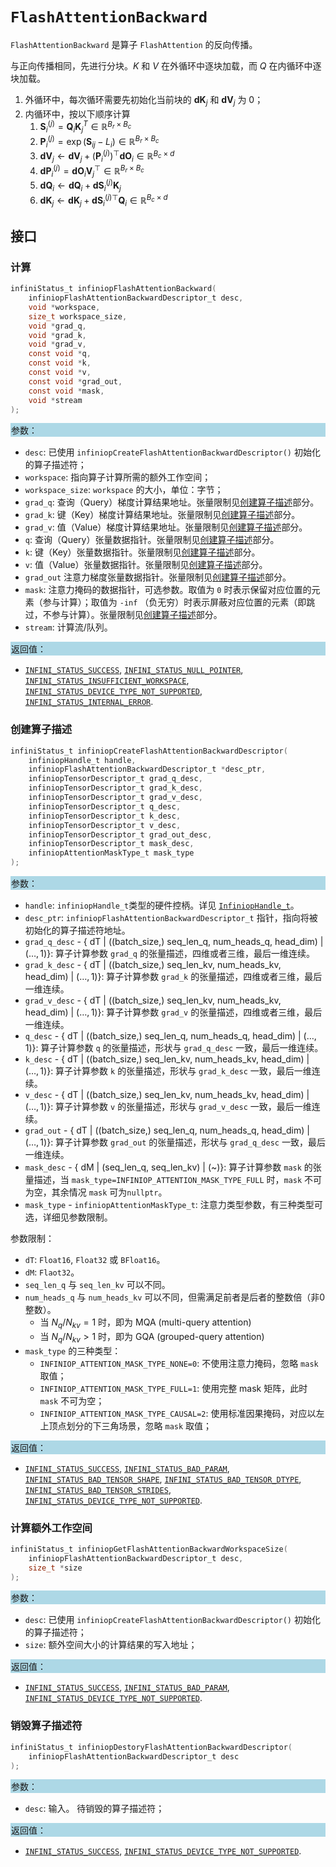 # `FlashAttentionBackward`

`FlashAttentionBackward` 是算子 `FlashAttention` 的反向传播。

与正向传播相同，先进行分块。$K$ 和 $V$ 在外循环中逐块加载，而 $Q$ 在内循环中逐块加载。

1. 外循环中，每次循环需要先初始化当前块的 $\mathbf{d}\mathbf{K}_j$ 和 $\mathbf{d}\mathbf{V}_j$ 为 0；
2. 内循环中，按以下顺序计算
    1. $\mathbf{S}_i^{(j)}=\mathbf{Q}_i\mathbf{K}_j^T\in\mathbb{R}^{B_r\times B_c}$
    2. $\mathbf{P}_i^{(j)}=\exp(\mathbf{S}_{ij}-L_i)\in\mathbb{R}^{B_r\times B_c}$
    3. $\mathbf{d}\mathbf{V}_j\leftarrow\mathbf{d}\mathbf{V}_j+(\mathbf{P}_i^{(j)})^\top\mathbf{d}\mathbf{O}_i\in\mathbb{R}^{B_c\times d}$
    4. $\mathbf{dP}_i^{(j)}=\mathbf{dO}_i\mathbf{V}_j^\top\in\mathbb{R}^{B_r\times B_c}$
    5. $\mathbf{dQ}_i\leftarrow\mathbf{dQ}_i+\mathbf{dS}_i^{(j)}\mathbf{K}_j$
    6. $\mathbf{dK}_j\leftarrow\mathbf{dK}_j+\mathbf{dS}_i^{(j)\top}\mathbf{Q}_i\in\mathbb{R}^{B_c\times d}$

## 接口

### 计算

```c
infiniStatus_t infiniopFlashAttentionBackward(
    infiniopFlashAttentionBackwardDescriptor_t desc,
    void *workspace,
    size_t workspace_size,
    void *grad_q,
    void *grad_k,
    void *grad_v,
    const void *q,
    const void *k,
    const void *v,
    const void *grad_out,
    const void *mask,
    void *stream
);
```

<div style="background-color: lightblue; padding: 1px;"> 参数： </div>

- `desc`:
  已使用 `infiniopCreateFlashAttentionBackwardDescriptor()` 初始化的算子描述符；
- `workspace`:
  指向算子计算所需的额外工作空间；
- `workspace_size`:
  `workspace` 的大小，单位：字节；
- `grad_q`:
  查询（Query）梯度计算结果地址。张量限制见[创建算子描述](#创建算子描述)部分。
- `grad_k`:
  键（Key）梯度计算结果地址。张量限制见[创建算子描述](#创建算子描述)部分。
- `grad_v`:
  值（Value）梯度计算结果地址。张量限制见[创建算子描述](#创建算子描述)部分。
- `q`:
  查询（Query）张量数据指针。张量限制见[创建算子描述](#创建算子描述)部分。
- `k`:
  键（Key）张量数据指针。张量限制见[创建算子描述](#创建算子描述)部分。
- `v`:
  值（Value）张量数据指针。张量限制见[创建算子描述](#创建算子描述)部分。
- `grad_out`
  注意力梯度张量数据指针。张量限制见[创建算子描述](#创建算子描述)部分。
- `mask`:
  注意力掩码的数据指针，可选参数。取值为 `0` 时表示保留对应位置的元素（参与计算）；取值为 `-inf` （负无穷）时表示屏蔽对应位置的元素（即跳过，不参与计算）。张量限制见[创建算子描述](#创建算子描述)部分。
- `stream`:
  计算流/队列。

<div style="background-color: lightblue; padding: 1px;">  返回值：</div>

- [`INFINI_STATUS_SUCCESS`], [`INFINI_STATUS_NULL_POINTER`], [`INFINI_STATUS_INSUFFICIENT_WORKSPACE`], [`INFINI_STATUS_DEVICE_TYPE_NOT_SUPPORTED`], [`INFINI_STATUS_INTERNAL_ERROR`].

### 创建算子描述

```c
infiniStatus_t infiniopCreateFlashAttentionBackwardDescriptor(
    infiniopHandle_t handle,
    infiniopFlashAttentionBackwardDescriptor_t *desc_ptr,
    infiniopTensorDescriptor_t grad_q_desc,
    infiniopTensorDescriptor_t grad_k_desc,
    infiniopTensorDescriptor_t grad_v_desc,
    infiniopTensorDescriptor_t q_desc,
    infiniopTensorDescriptor_t k_desc,
    infiniopTensorDescriptor_t v_desc,
    infiniopTensorDescriptor_t grad_out_desc,
    infiniopTensorDescriptor_t mask_desc,
    infiniopAttentionMaskType_t mask_type
);
```

<div style="background-color: lightblue; padding: 1px;"> 参数：</div>

- `handle`:
  `infiniopHandle_t`类型的硬件控柄。详见 [`InfiniopHandle_t`]。
- `desc_ptr`:
  `infiniopFlashAttentionBackwardDescriptor_t` 指针，指向将被初始化的算子描述符地址。
- `grad_q_desc` - { dT | ((batch_size,) seq_len_q, num_heads_q, head_dim) | ($\ldots, 1$)}:
  算子计算参数 `grad_q` 的张量描述，四维或者三维，最后一维连续。
- `grad_k_desc` - { dT | ((batch_size,) seq_len_kv, num_heads_kv, head_dim) | ($\ldots, 1$)}:
  算子计算参数 `grad_k` 的张量描述，四维或者三维，最后一维连续。
- `grad_v_desc` - { dT | ((batch_size,) seq_len_kv, num_heads_kv, head_dim) | ($\ldots, 1$)}:
  算子计算参数 `grad_v` 的张量描述，四维或者三维，最后一维连续。
- `q_desc` - { dT | ((batch_size,) seq_len_q, num_heads_q, head_dim) | ($\ldots, 1$)}:
  算子计算参数 `q` 的张量描述，形状与 `grad_q_desc` 一致，最后一维连续。
- `k_desc` - { dT | ((batch_size,) seq_len_kv, num_heads_kv, head_dim) | ($\ldots, 1$)}:
  算子计算参数 `k` 的张量描述，形状与 `grad_k_desc` 一致，最后一维连续。
- `v_desc` - { dT | ((batch_size,) seq_len_kv, num_heads_kv, head_dim) | ($\ldots, 1$)}:
  算子计算参数 `v` 的张量描述，形状与 `grad_v_desc` 一致，最后一维连续。
- `grad_out` - { dT | ((batch_size,) seq_len_q, num_heads_q, head_dim) | ($\ldots, 1$)}:
  算子计算参数 `grad_out` 的张量描述，形状与 `grad_q_desc` 一致，最后一维连续。
- `mask_desc` - { dM | (seq_len_q, seq_len_kv) | (~)}:
  算子计算参数 `mask` 的张量描述，当 `mask_type=INFINIOP_ATTENTION_MASK_TYPE_FULL` 时，`mask` 不可为空，其余情况 `mask` 可为`nullptr`。
- `mask_type` - `infiniopAttentionMaskType_t`:
  注意力类型参数，有三种类型可选，详细见参数限制。

参数限制：

- `dT`: `Float16`, `Float32` 或 `BFloat16`。
- `dM`: `Flaot32`。
- `seq_len_q` 与 `seq_len_kv` 可以不同。
- `num_heads_q` 与 `num_heads_kv` 可以不同，但需满足前者是后者的整数倍（非0整数）。
  - 当 $N_q/N_{kv}=1$ 时，即为 MQA (multi-query attention)
  - 当 $N_q/N_{kv}>1$ 时，即为 GQA (grouped-query attention)
- `mask_type` 的三种类型：
  - `INFINIOP_ATTENTION_MASK_TYPE_NONE=0`: 不使用注意力掩码，忽略 `mask` 取值；
  - `INFINIOP_ATTENTION_MASK_TYPE_FULL=1`: 使用完整 mask 矩阵，此时 `mask` 不可为空；
  - `INFINIOP_ATTENTION_MASK_TYPE_CAUSAL=2`: 使用标准因果掩码，对应以左上顶点划分的下三角场景，忽略 `mask` 取值；

<div style="background-color: lightblue; padding: 1px;"> 返回值：</div>

- [`INFINI_STATUS_SUCCESS`], [`INFINI_STATUS_BAD_PARAM`],  [`INFINI_STATUS_BAD_TENSOR_SHAPE`], [`INFINI_STATUS_BAD_TENSOR_DTYPE`], [`INFINI_STATUS_BAD_TENSOR_STRIDES`], [`INFINI_STATUS_DEVICE_TYPE_NOT_SUPPORTED`].

### 计算额外工作空间

```c
infiniStatus_t infiniopGetFlashAttentionBackwardWorkspaceSize(
    infiniopFlashAttentionBackwardDescriptor_t desc,
    size_t *size
);
```

<div style="background-color: lightblue; padding: 1px;"> 参数：</div>

- `desc`:
  已使用 `infiniopCreateFlashAttentionBackwardDescriptor()` 初始化的算子描述符；
- `size`:
  额外空间大小的计算结果的写入地址；

<div style="background-color: lightblue; padding: 1px;"> 返回值：</div>

- [`INFINI_STATUS_SUCCESS`], [`INFINI_STATUS_BAD_PARAM`], [`INFINI_STATUS_DEVICE_TYPE_NOT_SUPPORTED`].

### 销毁算子描述符

```c
infiniStatus_t infiniopDestoryFlashAttentionBackwardDescriptor(
    infiniopFlashAttentionBackwardDescriptor_t desc
);
```

<div style="background-color: lightblue; padding: 1px;"> 参数： </div>

- `desc`:
  输入。 待销毁的算子描述符；

<div style="background-color: lightblue; padding: 1px;"> 返回值： </div>

- [`INFINI_STATUS_SUCCESS`], [`INFINI_STATUS_DEVICE_TYPE_NOT_SUPPORTED`].

<!-- 链接 -->
[`InfiniopHandle_t`]: /infiniop/handle/README.md

[`INFINI_STATUS_SUCCESS`]: /common/status/README.md#INFINI_STATUS_SUCCESS
[`INFINI_STATUS_BAD_PARAM`]: /common/status/README.md#INFINI_STATUS_BAD_PARAM
[`INFINI_STATUS_DEVICE_TYPE_NOT_SUPPORTED`]: /common/status/README.md#INFINI_STATUS_DEVICE_TYPE_NOT_SUPPORTED
[`INFINI_STATUS_BAD_TENSOR_SHAPE`]: /common/status/README.md#INFINI_STATUS_BAD_TENSOR_SHAPE
[`INFINI_STATUS_BAD_TENSOR_DTYPE`]: /common/status/README.md#INFINI_STATUS_BAD_TENSOR_DTYPE
[`INFINI_STATUS_BAD_TENSOR_STRIDES`]: /common/status/README.md#INFINI_STATUS_BAD_TENSOR_STRIDES
[`INFINI_STATUS_NULL_POINTER`]:/common/status/README.md#INFINI_STATUS_NULL_POINTER
[`INFINI_STATUS_INSUFFICIENT_WORKSPACE`]:/common/status/README.md#INFINI_STATUS_INSUFFICIENT_WORKSPACE
[`INFINI_STATUS_INTERNAL_ERROR`]:/common/status/README.md#INFINI_STATUS_INTERNAL_ERROR
